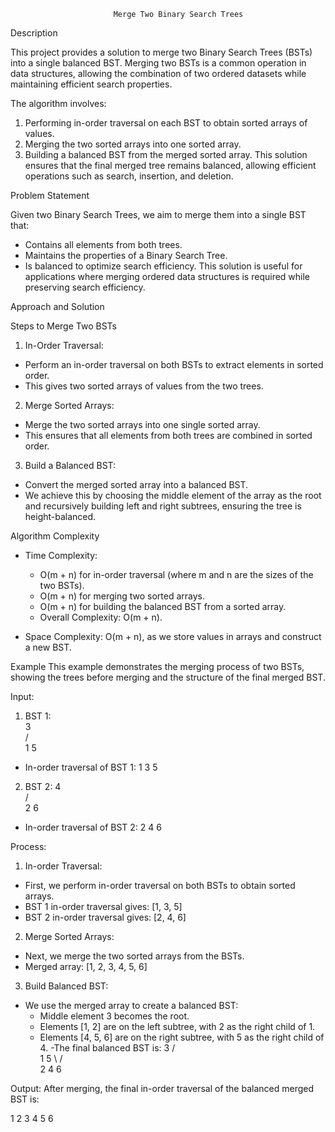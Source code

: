                            Merge Two Binary Search Trees

Description

This project provides a solution to merge two Binary Search Trees (BSTs) into a single balanced BST. Merging two BSTs is a common operation in data structures, allowing the combination of two ordered datasets while maintaining efficient search properties.

The algorithm involves:
1. Performing in-order traversal on each BST to obtain sorted arrays of values.
2. Merging the two sorted arrays into one sorted array.
3. Building a balanced BST from the merged sorted array.
This solution ensures that the final merged tree remains balanced, allowing efficient operations such as search, insertion, and      deletion.

Problem Statement

Given two Binary Search Trees, we aim to merge them into a single BST that:
- Contains all elements from both trees.
- Maintains the properties of a Binary Search Tree.
- Is balanced to optimize search efficiency.
This solution is useful for applications where merging ordered data structures is required while preserving search efficiency.

Approach and Solution

Steps to Merge Two BSTs
1. In-Order Traversal:
  - Perform an in-order traversal on both BSTs to extract elements in sorted order.
  - This gives two sorted arrays of values from the two trees.

2. Merge Sorted Arrays:
  - Merge the two sorted arrays into one single sorted array.
  - This ensures that all elements from both trees are combined in   sorted order.

3. Build a Balanced BST:
  - Convert the merged sorted array into a balanced BST.
  - We achieve this by choosing the middle element of the array as the  root and recursively building left and right subtrees, ensuring the tree is height-balanced.


Algorithm Complexity

- Time Complexity:
  - O(m + n) for in-order traversal (where m and n are the sizes of the two BSTs).
  - O(m + n) for merging two sorted arrays.
  - O(m + n) for building the balanced BST from a sorted array.
  - Overall Complexity: O(m + n).

- Space Complexity: O(m + n), as we store values in arrays and construct a new BST.


Example
This example demonstrates the merging process of two BSTs, showing the trees before merging and the structure of the final merged BST.

Input:
1. BST 1:     
   3  
 /  \
1    5
  - In-order traversal of BST 1: 1 3 5

2. BST 2:
   4  
 /  \
2    6
  - In-order traversal of BST 2: 2 4 6


Process:
1. In-order Traversal:
  - First, we perform in-order traversal on both BSTs to obtain sorted arrays.
  - BST 1 in-order traversal gives: [1, 3, 5]
  - BST 2 in-order traversal gives: [2, 4, 6]

2. Merge Sorted Arrays:
  - Next, we merge the two sorted arrays from the BSTs.
  - Merged array: [1, 2, 3, 4, 5, 6]

3. Build Balanced BST:
- We use the merged array to create a balanced BST:
  - Middle element 3 becomes the root.
  - Elements [1, 2] are on the left subtree, with 2 as the right child of 1.
  - Elements [4, 5, 6] are on the right subtree, with 5 as the right child of 4.
-The final balanced BST is:
           3
         /   \
        1      5
         \     / \
          2   4   6

Output:
After merging, the final in-order traversal of the balanced merged BST is:

1 2 3 4 5 6
